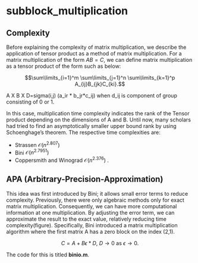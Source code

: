 # subblock_multiplication

## Complexity

Before explaining the complexity of matrix multiplication, we describe the application of tensor product as a method of matrix multiplication. For a matrix multiplication of the form $AB=C$, we can define matrix multiplication as a tensor product of the form such as below:

$$\sum\limits_{i=1}^m \sum\limits_{j=1}^n \sum\limits_{k=1}^p A_{ij}B_{jk}C_{ki}.$$

A X B X D=sigma(i,j) (a_ir * b_jr*c_ij) when d_ij is component of group consisting of 0 or 1. 

In this case, multiplication time complexity indicates the rank of the Tensor product depending on the dimensions of A and B. Until now, many scholars had tried to find an asymptotically  smaller upper bound rank by using Schoenghage’s theorem. The respective time complexities are:
 - Strassen $\mathcal{O}(n^{2.807})$
 - Bini $\mathcal{O}(n^{2.7951})$
 - Coppersmith and Winograd $\mathcal{O}(n^{2.376})$ .


## APA (Arbitrary-Precision-Approximation)
This idea was first introduced by Bini; it allows small error terms to reduce complexity. Previously, there were only algebraic methods only for exact matrix multiplication. Consequently, we can have more computational information at one multiplication. By adjusting the error term, we can approximate the result to the exact value, relatively reducing time complexity(figure). Specifically, Bini introduced a matrix multiplication algorithm where the first matrix A has a zero block on the index (2,1). 

$$ C=A+B \epsilon*D,\ D \rightarrow 0\ \mathrm{as}\ \epsilon \rightarrow 0. $$

The code for this is titled **binio.m**.
